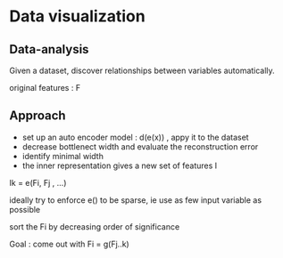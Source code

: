 # Data visualization

## Data-analysis
Given a dataset, discover relationships between variables automatically.

original features : F

## Approach

- set up an auto encoder model : d(e(x)) , appy it to the dataset
- decrease bottlenect width and evaluate the reconstruction error
- identify minimal width
- the inner representation gives a new set of features I





Ik = e(Fi, Fj , ...)

ideally try to enforce e() to be sparse, ie use as few input variable as possible

sort the Fi by decreasing order of significance


Goal : come out with Fi = g(Fj..k)
